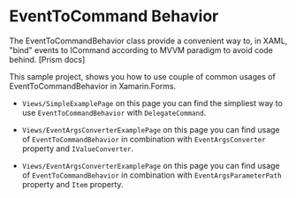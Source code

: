 # EventToCommand Behavior

The EventToCommandBehavior class provide a convenient way to, in XAML, "bind" events to ICommand according to MVVM paradigm to avoid code behind. [Prism docs]


This sample project, shows you how to use couple of common usages of EventToCommandBehavior in Xamarin.Forms.

* `Views/SimpleExamplePage` on this page you can find the simpliest way to use `EventToCommandBehavior` with `DelegateCommand`.

* `Views/EventArgsConverterExamplePage` on this page you can find usage of `EventToCommandBehavior` in combination with `EventArgsConverter` property and `IValueConverter`.

* `Views/EventArgsConverterExamplePage` on this page you can find usage of `EventToCommandBehavior` in combination with `EventArgsParameterPath` property and `Item` property.

